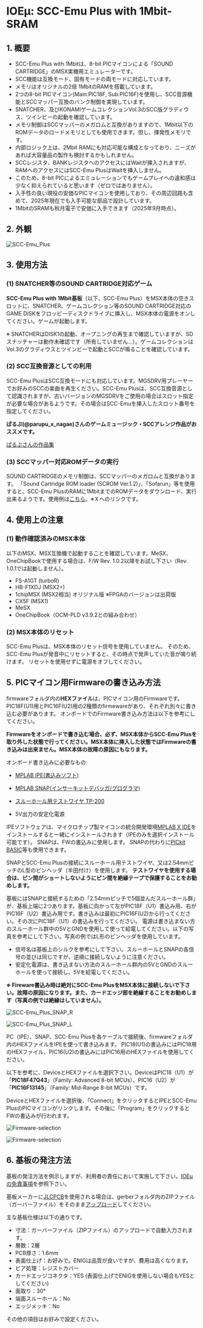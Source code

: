 # IOEμ: SCC-Emu Plus with 1Mbit-SRAM 

## 1. 概要

* SCC-Emu Plus with 1Mbitは、8-bit PICマイコンによる「SOUND CARTRIDGE」のMSX実機用エミュレーターです。
* SCC機能は互換モード、固有モードの両モードに対応しています。
* メモリはオリジナルの2倍 1MbitのRAMを搭載しています。
* 2つの8-bit PICマイコン(Main:PIC18F, Sub:PIC16F)を使用し、SCC音源機能とSCCマッパー互換のバンク制御を実現しています。
* SNATCHER、及びKONAMIゲームコレクションVol.3のSCC版グラディウス、ツインビーの起動を確認しています。
* メモリ制御はSCCマッパーのメガロムと互換がありますので、1Mbit以下のROMデータのロードメモリとしても使用できます。但し、揮発性メモリです。
* 内部ロジック上は、2Mbit RAMにも対応可能な構成となっており、ニーズがあれば大容量品の製作も検討するかもしれません。
* SCCレジスタ、BANKレジスタへのアクセスにはWaitが挿入されますが、RAMへのアクセスにはSCC-Emu PlusはWaitを挿入しません。
* このため、8-bit PICによるエミュレーションでもゲームプレイへの違和感は少なく抑えられていると思います（ゼロではありません）。
* 入手性の良い現役の安価なPICマイコンを使用しており、その周辺回路も含めて、2025年現在でも入手可能な部品で設計しています。
* 1MbitのSRAMも秋月電子で安価に入手できます（2025年9月時点）。

## 2. 外観

![SCC-Emu_Plus](image/SCC-Emu_Plus_1.jpg)

## 3. 使用方法

### (1) SNATCHER等のSOUND CARTRIDGE対応ゲーム

**SCC-Emu Plus with 1Mbit基板**（以下、SCC-Emu Plus）をMSX本体の空きスロットに、SNATCHER、ゲームコレクション等のSOUND CARTRIDGE対応のGAME DISKをフロッピーディスクドライブに挿入し、MSX本体の電源をオンしてください。ゲームが起動します。

※ SNATCHERはDISK1の起動、オープニングの再生まで確認していますが、SDスナッチャーは動作未確認です（所有していません...）。ゲームコレクションはVol.3のグラディウスとツインビーで起動とSCCが鳴ることを確認しています。

### (2) SCC互換音源としての利用

SCC-Emu PlusはSCC互換モードにも対応しています。MGSDRV用プレーヤーでお好みのSCCの楽曲を再生ください。SCC-Emu Plusは、SCC互換音源として認識されますが、古いバージョンのMGSDRVをご使用の場合はスロット指定が必要な場合があるようです。その場合はSCC-Emuを挿入したスロット番号を指定してください。

**ぱるぷ(@parupu_x_nagae)さんのゲームミュージック・SCCアレンジ作品がおススメです。**

[ぱるぷさんの作品集](https://parupu.hatenablog.com/archive/category/MSXplay)

### (3) SCCマッパー対応ROMデータの実行

SOUND CARTRIDGEのメモリ制御は、SCCマッパーのメガロムと互換があります。
「Sound Cartridge ROM loader (SCROM Ver.1.2)」、「Sofarun」等を使用すると、SCC-Emu PlusのRAMに1MbitまでのROMデータをダウンロード、実行出来るようです。使用例は[こちら](https://x.com/kickstate7/status/1971856784978755724)。※Ｘへのリンクです。

## 4. 使用上の注意

### (1) 動作確認済みのMSX本体

以下のMSX、MSX互換機で起動することを確認しています。MeSX、OneChipBookで使用する場合は、F/W Rev. 1.0.2以降をお試し下さい（Rev. 1.0.1では起動しません）。

* FS-A1GT (turboR)
* HB-F1XDJ (MSX2+)
* 1chipMSX (MSX2相当) オリジナル版 ※FPGAのバージョンは出荷版
* CX5F (MSX1) 
* MeSX
* OneChipBook（OCM-PLD v3.9.2との組み合わせ）

### (2) MSX本体のリセット

SCC-Emu Plusは、MSX本体のリセット信号を使用していません。
そのため、SCC-Emu Plusが発音中にリセットすると、その時点で発声していた音が鳴り続けます。
リセットを使用せずに電源をオフしてください。

## 5. PICマイコン用Firmwareの書き込み方法

firmwareフォルダ内の**HEXファイル**は、PICマイコン用のFirmwareです。
PIC18F(U1)用とPIC16F(U2)用の2種類のfirmewareがあり、それぞれ別々に書き込む必要があります。
オンボードでのFirmware書き込み方法は以下を参考にしてください。

**Firmwareをオンボードで書き込む場合、必ず、MSX本体からSCC-Emu Plusを取り外した状態で行ってください。MSX本体に挿入した状態ではFirmwareの書き込みは出来ません。MSX本体の故障の原因にもなります。**

オンボード書き込みに必要なもの:

* [MPLAB IPE(書込みソフト)](https://www.microchip.com/en-us/tools-resources/production/mplab-integrated-programming-environment)

* [MPLAB SNAP(インサーキットデバッガ/プログラマ)](https://www.microchip.com/en-us/development-tool/pg164100)

* [スルーホール用テストワイヤ TP-200](https://akizukidenshi.com/catalog/g/g109830/)

* 5V出力の安定化電源

IPEソフトウェアは、マイクロチップ製マイコンの統合開発環境[MPLAB X IDE](https://www.microchip.com/en-us/tools-resources/develop/mplab-x-ide)をインストールすると一緒にインストールされます（IPEのみを選択インストール可能です）。
SNAPは、FWの書込みに使用します。
SNAPの代わりに[PICkit BASIC](https://www.microchip.com/en-us/development-tool/pg164110)等も使用できます。

SNAPとSCC-Emu Plusの接続にスルーホール用テストワイヤ、又は2.54mmピッチのL型のピンヘッダ（半田付け）を使用します。
**テストワイヤを使用する場合は、ピン間がショートしないようにピン間を絶縁テープで保護することをお勧めします。**

基板にはSNAPと接続するための「2.54mmピッチで5個並んだスルーホール群」が、基板上端に2つあります。基板に向かって左がPIC18F（U1）書込み用、右がPIC16F（U2）書込み用です。書き込みは最初にPIC16F(U2)から行ってください。その次にPIC18F（U1）の書込みを行ってください。
電源は書き込まない方のスルーホール群中の5VとGNDを使用して使って給電してください。以下の写真を参考にして下さい。写真の例ではL形のピンヘッダを使用しています。

* 信号名は基板上のシルクを参考にして下さい。スルーホールとSNAPの各信号の並びは同じですが、逆順に接続しないように注意ください。
* 安定化電源は、書き込まない方法のスルーホール群内の5VとGNDのスルーホールを使って接続し、5Vを給電してください。

**※ Fireware書込み時は絶対にSCC-Emu PlusをMSX本体に接続しないで下さい。故障の原因になります。また、カードエッジ部を絶縁することをお勧めします（写真の例では絶縁はしていません）。**

![SCC-Emu_Plus_SNAP_R](image/SCC-Emu_Plus_SNAP_R.jpg)

![SCC-Emu_Plus_SNAP_L](image/SCC-Emu_Plus_SNAP_L.jpg)

PC（IPE）、SNAP、SCC-Emu Plusを各ケーブルで接続後、firmwareフォルダ内のHEXファイルをIPEを使って書き込みます。
PIC18(U1)の書込みにはPIC18用のHEXファイル、PIC16(U2)の書込みにはPIC16用のHEXファイルを使用してください。

以下を参考に、DeviceとHEXファイルを選択下さい。DeviceはPIC18（U1）が「**PIC18F47Q43**」（Family: Advanced 8-bit MCUs）、PIC16（U2）が「**PIC16F13145**」（Family: Mid-Range 8-bit MCUs）です。

DeviceとHEXファイルを選択後、「Connect」をクリックするとIPEとSCC-Emu PlusのPICマイコンがリンクします。その後に「Program」をクリックするとFWの書込みが行われます。

![Firmware-selection](image/SCC-Emu_Plus_FW1.jpg)

![Firmware-selection](image/SCC-Emu_Plus_FW2.jpg)

## 6. 基板の発注方法

基板の発注方法を例示しますが、利用者の責任において実施して下さい。[IOEμの免責事項](../readme.md)を参照下さい。

基板メーカーに[JLCPCB](https://jlcpcb.com/jp)を使用される場合は、gerberフォルダ内のZIPファイル（ガーバーファイル）をそのまま[アップロード](https://cart.jlcpcb.com/jp/quote?orderType=1&stencilLayer=2&stencilWidth=100&stencilLength=100)してください。

主な基板仕様は以下の通りです。

* 寸法：ガーバーファイル（ZIPファイル）のアップロードで自動入力されます。
* 層数：2層
* PCB厚さ：1.6mm
* 表面仕上げ：お好みで。ENIGは品質が良いですが、費用は高くなります。
* ビア処理：レジストカバー
* カードエッジコネクタ：YES (表面仕上げでENIGを使用しない場合もYESとしてください)
* 面取り：30°
* 端面スルーホール：No
* エッジメッキ：No

その他の項目はお好みで設定ください。


